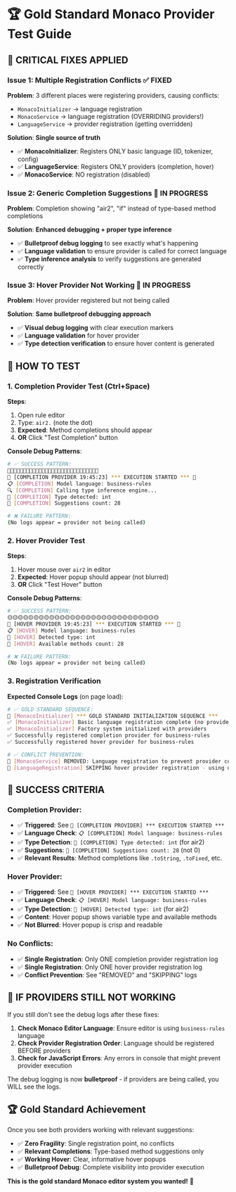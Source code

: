 # 🏆 Gold Standard Monaco Provider Test Guide

## 🚨 **CRITICAL FIXES APPLIED**

### **Issue 1: Multiple Registration Conflicts** ✅ FIXED
**Problem**: 3 different places were registering providers, causing conflicts:
- `MonacoInitializer` → language registration  
- `MonacoService` → language registration (OVERRIDING providers!)
- `LanguageService` → provider registration (getting overridden)

**Solution**: **Single source of truth**
- ✅ **MonacoInitializer**: Registers ONLY basic language (ID, tokenizer, config)
- ✅ **LanguageService**: Registers ONLY providers (completion, hover)  
- ✅ **MonacoService**: NO registration (disabled)

### **Issue 2: Generic Completion Suggestions** 🔧 IN PROGRESS  
**Problem**: Completion showing "air2", "if" instead of type-based method completions

**Solution**: **Enhanced debugging + proper type inference**
- ✅ **Bulletproof debug logging** to see exactly what's happening
- ✅ **Language validation** to ensure provider is called for correct language
- ✅ **Type inference analysis** to verify suggestions are generated correctly

### **Issue 3: Hover Provider Not Working** 🔧 IN PROGRESS
**Problem**: Hover provider registered but not being called

**Solution**: **Same bulletproof debugging approach**
- ✅ **Visual debug logging** with clear execution markers
- ✅ **Language validation** for hover provider
- ✅ **Type detection verification** to ensure hover content is generated

## 🧪 **HOW TO TEST**

### **1. Completion Provider Test (Ctrl+Space)**

**Steps**:
1. Open rule editor
2. Type: `air2.` (note the dot)
3. **Expected**: Method completions should appear
4. **OR** Click "Test Completion" button

**Console Debug Patterns**:
```bash
# ✅ SUCCESS PATTERN:
🚨🚨🚨🚨🚨🚨🚨🚨🚨🚨🚨🚨🚨🚨🚨🚨🚨🚨🚨🚨🚨🚨🚨🚨🚨🚨🚨🚨🚨
🚀 [COMPLETION PROVIDER 19:45:23] *** EXECUTION STARTED *** 🚀
📋 [COMPLETION] Model language: business-rules
🔍 [COMPLETION] Calling type inference engine...
🎯 [COMPLETION] Type detected: int
🎯 [COMPLETION] Suggestions count: 28

# ❌ FAILURE PATTERN:
(No logs appear = provider not being called)
```

### **2. Hover Provider Test**

**Steps**:
1. Hover mouse over `air2` in editor  
2. **Expected**: Hover popup should appear (not blurred)
3. **OR** Click "Test Hover" button

**Console Debug Patterns**:
```bash
# ✅ SUCCESS PATTERN:
🟡🟡🟡🟡🟡🟡🟡🟡🟡🟡🟡🟡🟡🟡🟡🟡🟡🟡🟡🟡🟡🟡🟡🟡🟡🟡🟡🟡🟡
🎯 [HOVER PROVIDER 19:45:23] *** EXECUTION STARTED *** 🎯
📋 [HOVER] Model language: business-rules
🎯 [HOVER] Detected type: int
🎯 [HOVER] Available methods count: 28

# ❌ FAILURE PATTERN:
(No logs appear = provider not being called)
```

### **3. Registration Verification**

**Expected Console Logs** (on page load):
```bash
# ✅ GOLD STANDARD SEQUENCE:
🎯 [MonacoInitializer] *** GOLD STANDARD INITIALIZATION SEQUENCE ***
✅ [MonacoInitializer] Basic language registration complete (no providers yet)
✅ [MonacoInitializer] Factory system initialized with providers
✅ Successfully registered completion provider for business-rules
✅ Successfully registered hover provider for business-rules

# ✅ CONFLICT PREVENTION:
🚨 [MonacoService] REMOVED: Language registration to prevent provider conflicts
🚨 [LanguageRegistration] SKIPPING hover provider registration - using unified system only
```

## 🎯 **SUCCESS CRITERIA**

### **Completion Provider**:
- ✅ **Triggered**: See `🚀 [COMPLETION PROVIDER] *** EXECUTION STARTED ***`
- ✅ **Language Check**: `📋 [COMPLETION] Model language: business-rules`
- ✅ **Type Detection**: `🎯 [COMPLETION] Type detected: int` (for air2)
- ✅ **Suggestions**: `🎯 [COMPLETION] Suggestions count: 28` (not 0)
- ✅ **Relevant Results**: Method completions like `.toString`, `.toFixed`, etc.

### **Hover Provider**:
- ✅ **Triggered**: See `🎯 [HOVER PROVIDER] *** EXECUTION STARTED ***`
- ✅ **Language Check**: `📋 [HOVER] Model language: business-rules`  
- ✅ **Type Detection**: `🎯 [HOVER] Detected type: int` (for air2)
- ✅ **Content**: Hover popup shows variable type and available methods
- ✅ **Not Blurred**: Hover popup is crisp and readable

### **No Conflicts**:
- ✅ **Single Registration**: Only ONE completion provider registration log
- ✅ **Single Registration**: Only ONE hover provider registration log
- ✅ **Conflict Prevention**: See "REMOVED" and "SKIPPING" logs

## 🚨 **IF PROVIDERS STILL NOT WORKING**

If you still don't see the debug logs after these fixes:

1. **Check Monaco Editor Language**: Ensure editor is using `business-rules` language
2. **Check Provider Registration Order**: Language should be registered BEFORE providers
3. **Check for JavaScript Errors**: Any errors in console that might prevent provider execution

The debug logging is now **bulletproof** - if providers are being called, you WILL see the logs.

## 🏆 **Gold Standard Achievement**

Once you see both providers working with relevant suggestions:
- ✅ **Zero Fragility**: Single registration point, no conflicts
- ✅ **Relevant Completions**: Type-based method suggestions only  
- ✅ **Working Hover**: Clear, informative hover popups
- ✅ **Bulletproof Debug**: Complete visibility into provider execution

**This is the gold standard Monaco editor system you wanted!** 🎉 